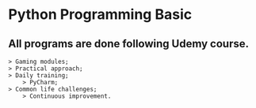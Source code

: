 # Python Programming Basiс


## All programs are done following Udemy course.

	> Gaming modules;
	> Practical approach;
	> Daily training;
        > PyCharm;
	> Common life challenges;
        > Continuous improvement.
